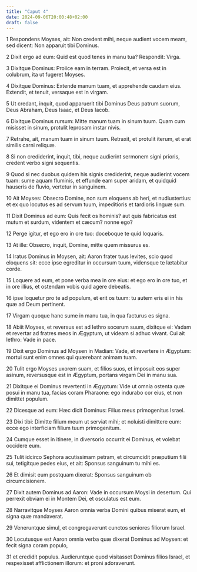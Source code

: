 ```yaml
---
title: "Caput 4"
date: 2024-09-06T20:00:48+02:00
draft: false
---
```



1 Respondens Moyses, ait: Non credent mihi, neque audient vocem meam, sed dicent: Non apparuit tibi Dominus.

2 Dixit ergo ad eum: Quid est quod tenes in manu tua? Respondit: Virga.

3 Dixitque Dominus: Proiice eam in terram. Proiecit, et versa est in colubrum, ita ut fugeret Moyses.

4 Dixitque Dominus: Extende manum tuam, et apprehende caudam eius. Extendit, et tenuit, versaque est in virgam.

5 Ut credant, inquit, quod apparuerit tibi Dominus Deus patrum suorum, Deus Abraham, Deus Isaac, et Deus Iacob.

6 Dixitque Dominus rursum: Mitte manum tuam in sinum tuum. Quam cum misisset in sinum, protulit leprosam instar nivis.

7 Retrahe, ait, manum tuam in sinum tuum. Retraxit, et protulit iterum, et erat similis carni reliquæ.

8 Si non crediderint, inquit, tibi, neque audierint sermonem signi prioris, credent verbo signi sequentis.

9 Quod si nec duobus quidem his signis crediderint, neque audierint vocem tuam: sume aquam fluminis, et effunde eam super aridam, et quidquid hauseris de fluvio, vertetur in sanguinem.

10 Ait Moyses: Obsecro Domine, non sum eloquens ab heri, et nudiustertius: et ex quo locutus es ad servum tuum, impeditioris et tardioris linguæ sum.

11 Dixit Dominus ad eum: Quis fecit os hominis? aut quis fabricatus est mutum et surdum, videntem et cæcum? nonne ego?

12 Perge igitur, et ego ero in ore tuo: doceboque te quid loquaris.

13 At ille: Obsecro, inquit, Domine, mitte quem missurus es.

14 Iratus Dominus in Moysen, ait: Aaron frater tuus levites, scio quod eloquens sit: ecce ipse egreditur in occursum tuum, vidensque te lætabitur corde.

15 Loquere ad eum, et pone verba mea in ore eius: et ego ero in ore tuo, et in ore illius, et ostendam vobis quid agere debeatis.

16 ipse loquetur pro te ad populum, et erit os tuum: tu autem eris ei in his quæ ad Deum pertinent.

17 Virgam quoque hanc sume in manu tua, in qua facturus es signa.

18 Abiit Moyses, et reversus est ad Iethro socerum suum, dixitque ei: Vadam et revertar ad fratres meos in Ægyptum, ut videam si adhuc vivant. Cui ait Iethro: Vade in pace.

19 Dixit ergo Dominus ad Moysen in Madian: Vade, et revertere in Ægyptum: mortui sunt enim omnes qui quærebant animam tuam.

20 Tulit ergo Moyses uxorem suam, et filios suos, et imposuit eos super asinum, reversusque est in Ægyptum, portans virgam Dei in manu sua.

21 Dixitque ei Dominus revertenti in Ægyptum: Vide ut omnia ostenta quæ posui in manu tua, facias coram Pharaone: ego indurabo cor eius, et non dimittet populum.

22 Dicesque ad eum: Hæc dicit Dominus: Filius meus primogenitus Israel.

23 Dixi tibi: Dimitte filium meum ut serviat mihi; et noluisti dimittere eum: ecce ego interficiam filium tuum primogenitum.

24 Cumque esset in itinere, in diversorio occurrit ei Dominus, et volebat occidere eum.

25 Tulit idcirco Sephora acutissimam petram, et circumcidit præputium filii sui, tetigitque pedes eius, et ait: Sponsus sanguinum tu mihi es.

26 Et dimisit eum postquam dixerat: Sponsus sanguinum ob circumcisionem.

27 Dixit autem Dominus ad Aaron: Vade in occursum Moysi in desertum. Qui perrexit obviam ei in Montem Dei, et osculatus est eum.

28 Narravitque Moyses Aaron omnia verba Domini quibus miserat eum, et signa quæ mandaverat.

29 Veneruntque simul, et congregaverunt cunctos seniores filiorum Israel.

30 Locutusque est Aaron omnia verba quæ dixerat Dominus ad Moysen: et fecit signa coram populo,

31 et credidit populus. Audieruntque quod visitasset Dominus filios Israel, et respexisset afflictionem illorum: et proni adoraverunt.

